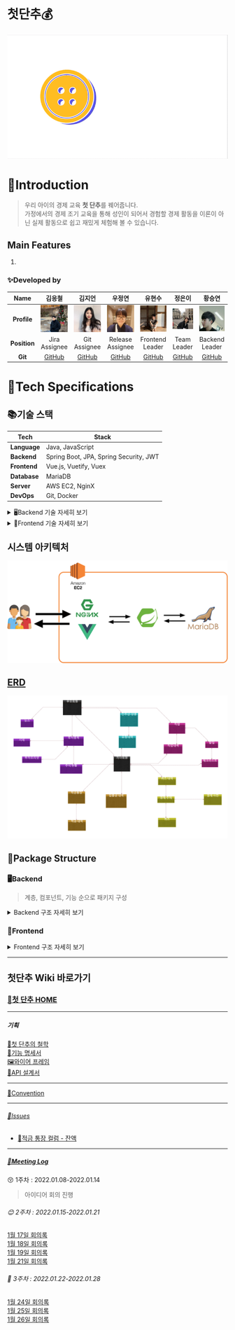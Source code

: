# 첫단추💰

![logo](image/logo.gif)

# 👋Introduction

> 우리 아이의 경제 교육 **첫 단추**를 꿰어줍니다.  
> 가정에서의 경제 조기 교육을 통해 성인이 되어서 경험할 경제 활동을 이론이 아닌 실제 활동으로 쉽고 재밌게 체험해 볼 수 있습니다.

## Main Features

1.

### ✨Developed by

|   **Name**   |                김응철                 |                김지언                |                  우정연                   |               유현수                |                 정은이                  |               황승연                |
| :----------: | :-----------------------------------: | :----------------------------------: | :---------------------------------------: | :---------------------------------: | :-------------------------------------: | :---------------------------------: |
| **Profile**  |  ![image](image/profile/김응철.jpg)   |  ![image](image/profile/김지언.jpg)  |    ![image](image/profile/우정연.jpg)     | ![image](image/profile/유현수.jpg)  |   ![image](image/profile/정은이.jpg)    | ![image](image/profile/황승연.jpg)  |
| **Position** |          Jira <br> Assignee           |          Git <br> Assignee           |           Release <br> Assignee           |        Frontend <br> Leader         |            Team <br> Leader             |         Backend <br> Leader         |
|   **Git**    | [GitHub](https://github.com/zbqlr456) | [GitHub](https://github.com/rlajiun) | [GitHub](https://github.com/WooJeongYeon) | [GitHub](https://github.com/82surf) | [GitHub](https://github.com/EuneeChung) | [GitHub](https://github.com/yeon-s) |

# 📃Tech Specifications

## 📚기술 스택

| Tech         | Stack                                  |
| ------------ | -------------------------------------- |
| **Language** | Java, JavaScript                       |
| **Backend**  | Spring Boot, JPA, Spring Security, JWT |
| **Frontend** | Vue.js, Vuetify, Vuex                  |
| **Database** | MariaDB                                |
| **Server**   | AWS EC2, NginX                         |
| **DevOps**   | Git, Docker                            |

<details>
<summary>🖥Backend 기술 자세히 보기</summary>
<div markdown="1">

    - Spring-Boot: 2.6.3
    - spring-boot-starter-data-jpa
    - spring-boot-starter-security
    - spring-boot-starter-web
    - p6spy-spring-boot-starter:1.8.0
    - springfox-swagger2:2.9.2
    - springfox-swagger-ui:2.9.2
    - swagger-annotations:1.5.21
    - io.swagger:swagger-models:1.5.21
    - io.jsonwebtoken:jjwt:0.9.1
    - lombok
    - spring-boot-devtools
    - mariadb-java-client

</div>
</details>

<details>
<summary>🎨Frontend 기술 자세히 보기</summary>
<div markdown="1">  
기술스택 ⚙

</div>
</details>

## 시스템 아키텍처

![시스템 아키텍처](image/specifications/system_structure.png)

## [ERD](https://www.erdcloud.com/d/fEbqnr9diEWmQQvGZ)

![ERD](image/specifications/erd.png)

## 📂Package Structure

### 🖥Backend

> 계층, 컴포넌트, 기능 순으로 패키지 구성

<details>
<summary>Backend 구조 자세히 보기</summary>
<div markdown="1">  
     
```
📦buttonup
 ┣ 📂config
 ┃ ┣ 📂security
 ┃ ┃ ┣ 📜JwtAuthenticationFilter.java
 ┃ ┃ ┣ 📜JwtTokenProvider.java
 ┃ ┃ ┗ 📜WebSecurityConfig.java
 ┃ ┣ 📜SwaggerConfig.java
 ┃ ┗ 📜WebConfig.java
 ┣ 📂controller
 ┃ ┣ 📂account
 ┃ ┃ ┗ 📜AccountController.java
 ┃ ┣ 📂economy
 ┃ ┃ ┗ 📜EconomyController.java
 ┃ ┣ 📂invest
 ┃ ┃ ┣ 📜InvestController.java
 ┃ ┃ ┣ 📜NewsController.java
 ┃ ┃ ┗ 📜SharePriceController.java
 ┃ ┣ 📂job
 ┃ ┃ ┣ 📜JobController.java
 ┃ ┃ ┣ 📜ToDoCheckController.java
 ┃ ┃ ┗ 📜ToDoController.java
 ┃ ┣ 📂request
 ┃ ┃ ┗ 📜RequestController.java
 ┃ ┣ 📂saving
 ┃ ┃ ┗ 📜SavingController.java
 ┃ ┣ 📂user
 ┃ ┃ ┣ 📜ChildController.java
 ┃ ┃ ┗ 📜ParentController.java
 ┃ ┗ 📜ExceptionController.java
 ┣ 📂domain
 ┃ ┣ 📂model
 ┃ ┃ ┣ 📂dto
 ┃ ┃ ┃ ┣ 📂account
 ┃ ┃ ┃ ┃ ┣ 📂request
 ┃ ┃ ┃ ┃ ┃ ┗ 📜HistoryRequest.java
 ┃ ┃ ┃ ┃ ┗ 📂response
 ┃ ┃ ┃ ┃ ┃ ┗ 📜HistoryResponse.java
 ┃ ┃ ┃ ┣ 📂economy
 ┃ ┃ ┃ ┃ ┣ 📂response
 ┃ ┃ ┃ ┃ ┃ ┣ 📜PostResponse.java
 ┃ ┃ ┃ ┃ ┃ ┗ 📜QuizResponse.java
 ┃ ┃ ┃ ┃ ┗ 📜Quiz.java
 ┃ ┃ ┃ ┣ 📂invest
 ┃ ┃ ┃ ┃ ┣ 📂request
 ┃ ┃ ┃ ┃ ┃ ┣ 📜InvestRequest.java
 ┃ ┃ ┃ ┃ ┃ ┣ 📜InvestStatusRequest.java
 ┃ ┃ ┃ ┃ ┃ ┣ 📜NewsRequest.java
 ┃ ┃ ┃ ┃ ┃ ┗ 📜SharePriceRequest.java
 ┃ ┃ ┃ ┃ ┗ 📂response
 ┃ ┃ ┃ ┃ ┃ ┣ 📜InvestPresetResponse.java
 ┃ ┃ ┃ ┃ ┃ ┣ 📜InvestStatusResponse.java
 ┃ ┃ ┃ ┃ ┃ ┣ 📜NewsResponse.java
 ┃ ┃ ┃ ┃ ┃ ┣ 📜RoughInvestResponse.java
 ┃ ┃ ┃ ┃ ┃ ┗ 📜SharePriceResponse.java
 ┃ ┃ ┃ ┣ 📂job
 ┃ ┃ ┃ ┃ ┣ 📂request
 ┃ ┃ ┃ ┃ ┃ ┣ 📜JobHistoryRequest.java
 ┃ ┃ ┃ ┃ ┃ ┣ 📜JobRequest.java
 ┃ ┃ ┃ ┃ ┃ ┗ 📜ToDoCheckRequest.java
 ┃ ┃ ┃ ┃ ┗ 📂response
 ┃ ┃ ┃ ┃ ┃ ┣ 📜JobResponse.java
 ┃ ┃ ┃ ┃ ┃ ┣ 📜ToDoCheckResponse.java
 ┃ ┃ ┃ ┃ ┃ ┗ 📜ToDoResponse.java
 ┃ ┃ ┃ ┣ 📂request
 ┃ ┃ ┃ ┃ ┣ 📂request
 ┃ ┃ ┃ ┃ ┃ ┗ 📜ExchangeRequest.java
 ┃ ┃ ┃ ┃ ┗ 📂response
 ┃ ┃ ┃ ┃ ┃ ┗ 📜RequestHistoryResponse.java
 ┃ ┃ ┃ ┣ 📂saving
 ┃ ┃ ┃ ┃ ┣ 📂request
 ┃ ┃ ┃ ┃ ┃ ┣ 📜SavingCloseRequest.java
 ┃ ┃ ┃ ┃ ┃ ┗ 📜SavingRequest.java
 ┃ ┃ ┃ ┃ ┗ 📂response
 ┃ ┃ ┃ ┃ ┃ ┣ 📜SavingBalanceResponse.java
 ┃ ┃ ┃ ┃ ┃ ┣ 📜SavingCloseResponse.java
 ┃ ┃ ┃ ┃ ┃ ┣ 📜SavingDetailResponse.java
 ┃ ┃ ┃ ┃ ┃ ┗ 📜SavingHistoryResponse.java
 ┃ ┃ ┃ ┗ 📂user
 ┃ ┃ ┃ ┃ ┣ 📂request
 ┃ ┃ ┃ ┃ ┃ ┣ 📜ConnectRequest.java
 ┃ ┃ ┃ ┃ ┃ ┣ 📜JoinRequest.java
 ┃ ┃ ┃ ┃ ┃ ┣ 📜LoginRequest.java
 ┃ ┃ ┃ ┃ ┃ ┗ 📜TutorialRequest.java
 ┃ ┃ ┃ ┃ ┗ 📂response
 ┃ ┃ ┃ ┃ ┃ ┣ 📜ChildResponse.java
 ┃ ┃ ┃ ┃ ┃ ┣ 📜LoginResponse.java
 ┃ ┃ ┃ ┃ ┃ ┣ 📜ParentResponse.java
 ┃ ┃ ┃ ┃ ┃ ┗ 📜TutorialResponse.java
 ┃ ┃ ┗ 📂entity
 ┃ ┃ ┃ ┣ 📂account
 ┃ ┃ ┃ ┃ ┣ 📜AccountHistory.java
 ┃ ┃ ┃ ┃ ┣ 📜AccountHistoryCategory.java
 ┃ ┃ ┃ ┃ ┗ 📜AccountHistoryType.java
 ┃ ┃ ┃ ┣ 📂economy
 ┃ ┃ ┃ ┃ ┣ 📜EconomyPost.java
 ┃ ┃ ┃ ┃ ┣ 📜EconomyTopic.java
 ┃ ┃ ┃ ┃ ┣ 📜Quiz.java
 ┃ ┃ ┃ ┃ ┣ 📜QuizHistory.java
 ┃ ┃ ┃ ┃ ┗ 📜QuizType.java
 ┃ ┃ ┃ ┣ 📂invest
 ┃ ┃ ┃ ┃ ┣ 📜Investment.java
 ┃ ┃ ┃ ┃ ┣ 📜InvestPreset.java
 ┃ ┃ ┃ ┃ ┣ 📜InvestStatus.java
 ┃ ┃ ┃ ┃ ┣ 📜News.java
 ┃ ┃ ┃ ┃ ┗ 📜SharePrice.java
 ┃ ┃ ┃ ┣ 📂job
 ┃ ┃ ┃ ┃ ┣ 📜Job.java
 ┃ ┃ ┃ ┃ ┣ 📜JobHistory.java
 ┃ ┃ ┃ ┃ ┣ 📜JobImage.java
 ┃ ┃ ┃ ┃ ┣ 📜PayTerm.java
 ┃ ┃ ┃ ┃ ┣ 📜ToDo.java
 ┃ ┃ ┃ ┃ ┗ 📜ToDoCheck.java
 ┃ ┃ ┃ ┣ 📂product
 ┃ ┃ ┃ ┃ ┣ 📜Product.java
 ┃ ┃ ┃ ┃ ┗ 📜ProductType.java
 ┃ ┃ ┃ ┣ 📂request
 ┃ ┃ ┃ ┃ ┣ 📜RequestHistory.java
 ┃ ┃ ┃ ┃ ┣ 📜RequestHistoryStatus.java
 ┃ ┃ ┃ ┃ ┗ 📜RequestHistoryType.java
 ┃ ┃ ┃ ┣ 📂saving
 ┃ ┃ ┃ ┃ ┣ 📜Saving.java
 ┃ ┃ ┃ ┃ ┗ 📜SavingHistory.java
 ┃ ┃ ┃ ┗ 📂user
 ┃ ┃ ┃ ┃ ┣ 📜Child.java
 ┃ ┃ ┃ ┃ ┗ 📜Parent.java
 ┃ ┣ 📂repository
 ┃ ┃ ┣ 📂account
 ┃ ┃ ┃ ┗ 📜AccountRepository.java
 ┃ ┃ ┣ 📂economy
 ┃ ┃ ┃ ┣ 📜EconomyPostRepository.java
 ┃ ┃ ┃ ┣ 📜EconomyTopicRepository.java
 ┃ ┃ ┃ ┣ 📜QuizHistoryRepository.java
 ┃ ┃ ┃ ┗ 📜QuizRepository.java
 ┃ ┃ ┣ 📂invest
 ┃ ┃ ┃ ┣ 📜InvestPresetRepository.java
 ┃ ┃ ┃ ┣ 📜InvestRepository.java
 ┃ ┃ ┃ ┣ 📜InvestStatusRepository.java
 ┃ ┃ ┃ ┣ 📜NewsRepository.java
 ┃ ┃ ┃ ┗ 📜SharePriceRepository.java
 ┃ ┃ ┣ 📂job
 ┃ ┃ ┃ ┣ 📜JobHistoryRepository.java
 ┃ ┃ ┃ ┣ 📜JobImageRepository.java
 ┃ ┃ ┃ ┣ 📜JobRepository.java
 ┃ ┃ ┃ ┣ 📜ToDoCheckRepository.java
 ┃ ┃ ┃ ┗ 📜ToDoRepository.java
 ┃ ┃ ┣ 📂request
 ┃ ┃ ┃ ┗ 📜RequestHistoryRepository.java
 ┃ ┃ ┣ 📂saving
 ┃ ┃ ┃ ┣ 📜SavingHistoryRepository.java
 ┃ ┃ ┃ ┗ 📜SavingRepository.java
 ┃ ┃ ┗ 📂user
 ┃ ┃ ┃ ┣ 📜ChildRepository.java
 ┃ ┃ ┃ ┗ 📜ParentRepository.java
 ┃ ┗ 📂service
 ┃ ┃ ┣ 📂account
 ┃ ┃ ┃ ┗ 📜AccountService.java
 ┃ ┃ ┣ 📂common
 ┃ ┃ ┃ ┗ 📜ImageService.java
 ┃ ┃ ┣ 📂economy
 ┃ ┃ ┃ ┗ 📜EconomyService.java
 ┃ ┃ ┣ 📂invest
 ┃ ┃ ┃ ┣ 📜InvestService.java
 ┃ ┃ ┃ ┣ 📜InvestStatusService.java
 ┃ ┃ ┃ ┣ 📜NewsService.java
 ┃ ┃ ┃ ┗ 📜SharePriceService.java
 ┃ ┃ ┣ 📂job
 ┃ ┃ ┃ ┣ 📜JobService.java
 ┃ ┃ ┃ ┣ 📜ToDoCheckService.java
 ┃ ┃ ┃ ┗ 📜ToDoService.java
 ┃ ┃ ┣ 📂request
 ┃ ┃ ┃ ┗ 📜RequestService.java
 ┃ ┃ ┣ 📂saving
 ┃ ┃ ┃ ┗ 📜SavingService.java
 ┃ ┃ ┗ 📂user
 ┃ ┃ ┃ ┣ 📜ChildService.java
 ┃ ┃ ┃ ┣ 📜CustomuserDetailService.java
 ┃ ┃ ┃ ┣ 📜ParentService.java
 ┃ ┃ ┃ ┗ 📜TutorialService.java
 ┣ 📂exception
 ┃ ┣ 📜BalanceOverException.java
 ┃ ┣ 📜ExistInvestException.java
 ┃ ┗ 📜NullJobException.java
 ┗ 📜ButtonUpApplication.java
```

</div>
</details>

### 🎨Frontend

<details>
<summary>Frontend 구조 자세히 보기</summary>
<div markdown="1">

```
📦src
 ┣ 📂api
 ┃ ┣ 📜accountsAPI.js
 ┃ ┣ 📜checkListAPI.js
 ┃ ┣ 📜childrenAPI.js
 ┃ ┣ 📜economyAPI.js
 ┃ ┣ 📜index.js
 ┃ ┣ 📜investAPI.js
 ┃ ┣ 📜jobsAPI.js
 ┃ ┣ 📜parentAPI.js
 ┃ ┣ 📜requestAPI.js
 ┃ ┣ 📜savingsAPI.js
 ┃ ┣ 📜todoListAPI.js
 ┃ ┗ 📜userAPI.js
 ┣ 📂assets
 ┃ ┣ 📂image
 ┃ ┃ ┣ 📜mockup-child-home-crop.png
 ┃ ┃ ┣ 📜mockup-child-home.png
 ┃ ┃ ┣ 📜mockup-child-invest-crop.png
 ┃ ┃ ┣ 📜mockup-child-invest.png
 ┃ ┃ ┣ 📜mockup-child-study.png
 ┃ ┃ ┣ 📜mockup-parent-exchange-crop.png
 ┃ ┃ ┣ 📜mockup-parent-exchange.png
 ┃ ┃ ┣ 📜mockup-parent-job-crop.png
 ┃ ┃ ┗ 📜mockup-parent-job.png
 ┃ ┣ 📂scss
 ┃ ┃ ┗ 📜style.scss
 ┃ ┗ 📂svg
 ┃ ┃ ┣ 📜child-work.svg
 ┃ ┃ ┣ 📜finance-app-animate.svg
 ┃ ┃ ┣ 📜growing.svg
 ┃ ┃ ┗ 📜piggy-bank-animate.svg
 ┣ 📂components
 ┃ ┣ 📂child
 ┃ ┃ ┣ 📂activity
 ┃ ┃ ┃ ┣ 📜InvestBtmSheet.vue
 ┃ ┃ ┃ ┣ 📜InvestGraph.vue
 ┃ ┃ ┃ ┣ 📜InvestTable.vue
 ┃ ┃ ┃ ┣ 📜NewsList.vue
 ┃ ┃ ┃ ┗ 📜StudyCard.vue
 ┃ ┃ ┣ 📂home
 ┃ ┃ ┃ ┣ 📜AccountHistoryBtmSheet.vue
 ┃ ┃ ┃ ┣ 📜AccountHistoryList.vue
 ┃ ┃ ┃ ┣ 📜MainAccountCard.vue
 ┃ ┃ ┃ ┗ 📜SavingHistoryBtmSheet.vue
 ┃ ┃ ┣ 📜InstallmentSaving.vue
 ┃ ┃ ┗ 📜NotSync.vue
 ┃ ┣ 📂common
 ┃ ┃ ┣ 📂headers
 ┃ ┃ ┃ ┣ 📜BackHeader.vue
 ┃ ┃ ┃ ┣ 📜GreetingHeader.vue
 ┃ ┃ ┃ ┗ 📜IndexHeader.vue
 ┃ ┃ ┣ 📜BottomNav.vue
 ┃ ┃ ┣ 📜BottomSheet.vue
 ┃ ┃ ┣ 📜CardMenu.vue
 ┃ ┃ ┣ 📜JobWithTodoListCard.vue
 ┃ ┃ ┣ 📜Modal.vue
 ┃ ┃ ┗ 📜TodoList.vue
 ┃ ┗ 📂parent
 ┃ ┃ ┣ 📂activity
 ┃ ┃ ┃ ┣ 📂NewInvest
 ┃ ┃ ┃ ┃ ┣ 📜priceInput.vue
 ┃ ┃ ┃ ┃ ┗ 📜selectInput.vue
 ┃ ┃ ┃ ┗ 📜JobCard.vue
 ┃ ┃ ┣ 📂home
 ┃ ┃ ┃ ┣ 📜ChildAccount.vue
 ┃ ┃ ┃ ┣ 📜ChildCardInfo.vue
 ┃ ┃ ┃ ┣ 📜Deposit.vue
 ┃ ┃ ┃ ┗ 📜Tutorial.vue
 ┃ ┃ ┣ 📂tutorial
 ┃ ┃ ┃ ┣ 📜TutorialChildSync.vue
 ┃ ┃ ┃ ┣ 📜TutorialDanchoo.vue
 ┃ ┃ ┃ ┣ 📜TutorialJob.vue
 ┃ ┃ ┃ ┗ 📜TutorialStock.vue
 ┃ ┃ ┗ 📜BottomNav.vue
 ┣ 📂config
 ┃ ┗ 📜index.js
 ┣ 📂plugins
 ┃ ┗ 📜vuetify.js
 ┣ 📂router
 ┃ ┣ 📂child
 ┃ ┃ ┣ 📜activity.js
 ┃ ┃ ┣ 📜home.js
 ┃ ┃ ┣ 📜shop.js
 ┃ ┃ ┗ 📜userInfo.js
 ┃ ┣ 📂common
 ┃ ┃ ┗ 📜common.js
 ┃ ┣ 📂parent
 ┃ ┃ ┣ 📜activity.js
 ┃ ┃ ┣ 📜home.js
 ┃ ┃ ┣ 📜requestList.js
 ┃ ┃ ┣ 📜tutorial.js
 ┃ ┃ ┗ 📜userInfo.js
 ┃ ┗ 📜index.js
 ┣ 📂sass
 ┃ ┗ 📜variables.scss
 ┣ 📂store
 ┃ ┣ 📂modules
 ┃ ┃ ┣ 📜accountStore.js
 ┃ ┃ ┣ 📜investStore.js
 ┃ ┃ ┣ 📜parentStore.js
 ┃ ┃ ┣ 📜savingStore.js
 ┃ ┃ ┗ 📜userStore.js
 ┃ ┗ 📜index.js
 ┣ 📂views
 ┃ ┣ 📂child
 ┃ ┃ ┣ 📂Activity
 ┃ ┃ ┃ ┣ 📜Invest.vue
 ┃ ┃ ┃ ┣ 📜Main.vue
 ┃ ┃ ┃ ┣ 📜News.vue
 ┃ ┃ ┃ ┣ 📜Saving.vue
 ┃ ┃ ┃ ┣ 📜Study.vue
 ┃ ┃ ┃ ┗ 📜StudyDetail.vue
 ┃ ┃ ┣ 📂home
 ┃ ┃ ┃ ┣ 📜AccountHistory.vue
 ┃ ┃ ┃ ┗ 📜Main.vue
 ┃ ┃ ┗ 📜Shop.vue
 ┃ ┣ 📂common
 ┃ ┃ ┣ 📜Index.vue
 ┃ ┃ ┣ 📜Login.vue
 ┃ ┃ ┣ 📜Signup.vue
 ┃ ┃ ┗ 📜UserInfo.vue
 ┃ ┗ 📂parent
 ┃ ┃ ┣ 📂activity
 ┃ ┃ ┃ ┣ 📜AddJob.vue
 ┃ ┃ ┃ ┣ 📜InvestDetail.vue
 ┃ ┃ ┃ ┣ 📜InvestManage.vue
 ┃ ┃ ┃ ┣ 📜JobManage.vue
 ┃ ┃ ┃ ┣ 📜Main.vue
 ┃ ┃ ┃ ┗ 📜NewInvest.vue
 ┃ ┃ ┣ 📂home
 ┃ ┃ ┃ ┣ 📜ChildInfo.vue
 ┃ ┃ ┃ ┗ 📜Home.vue
 ┃ ┃ ┣ 📜RequestList.vue
 ┃ ┃ ┗ 📜Tutorial.vue
 ┣ 📜App.vue
 ┗ 📜main.js
```

</div>
</details>

---

## 첫단추 Wiki 바로가기

### [🌝첫 단추 HOME](https://lab.ssafy.com/s06-webmobile2-sub2/S06P12B205/-/wikis/home)

---

##### 기획

[🤝첫 단추의 철학](https://lab.ssafy.com/s06-webmobile2-sub2/S06P12B205/-/wikis/첫단추의-철학)  
[📜기능 명세서](https://docs.google.com/spreadsheets/d/1hQY69DIqmML3cubXh1oSkBYgT4yhRZiXsK6mI_f-EeI/edit#gid=0)  
[🖼와이어 프레임](https://www.figma.com/file/WZHm2zGmlgqLCwbs7ftYLR/%EC%B2%AB%EB%8B%A8%EC%B6%94?node-id=585%3A3019)  
[🎾API 설계서](https://docs.google.com/spreadsheets/d/1hQY69DIqmML3cubXh1oSkBYgT4yhRZiXsK6mI_f-EeI/edit#gid=1081310975)

---

[🤝Convention](https://lab.ssafy.com/s06-webmobile2-sub2/S06P12B205/-/wikis/%F0%9F%A4%9DConvention)

---

###### [🚨Issues](https://lab.ssafy.com/s06-webmobile2-sub2/S06P12B205/-/wikis/%F0%9F%9A%A8Issues)

- [🐽적금 통장 컬럼 - 잔액](https://lab.ssafy.com/s06-webmobile2-sub2/S06P12B205/-/wikis/적금-통장-컬럼---잔액)

---

##### [🎫Meeting Log](https://lab.ssafy.com/s06-webmobile2-sub2/S06P12B205/-/wikis/%F0%9F%8E%ABMeeting-Log)

😚 1주차 : 2022.01.08-2022.01.14

> 아이디어 회의 진행

###### 😊 2주차 : 2022.01.15-2022.01.21

[1월 17일 회의록](https://lab.ssafy.com/s06-webmobile2-sub2/S06P12B205/-/wikis/1월-17일-회의)  
[1월 18일 회의록](https://lab.ssafy.com/s06-webmobile2-sub2/S06P12B205/-/wikis/1월-18일-회의)  
[1월 19일 회의록](https://lab.ssafy.com/s06-webmobile2-sub2/S06P12B205/-/wikis/1월-19일-회의)  
[1월 21일 회의록](https://lab.ssafy.com/s06-webmobile2-sub2/S06P12B205/-/wikis/1월-21일-회의)

###### 🤔 3주차 : 2022.01.22-2022.01.28

[1월 24일 회의록](https://lab.ssafy.com/s06-webmobile2-sub2/S06P12B205/-/wikis/1월-24일-회의)  
[1월 25일 회의록](https://lab.ssafy.com/s06-webmobile2-sub2/S06P12B205/-/wikis/1월-25일-회의)  
[1월 26일 회의록](https://lab.ssafy.com/s06-webmobile2-sub2/S06P12B205/-/wikis/1월-26일-회의)
